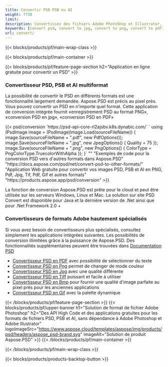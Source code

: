 ```yaml
---
title: Convertir PSD PSB ou AI
weight: 7730
limit: 
description: Convertissez des fichiers Adobe PhotoShop et Illustrator, des images et d'autres formats
keywords: [convert psd, convert to jpg, convert to png, convert to pdf]
url: convert/
---
```


{{< blocks/products/pf/main-wrap-class >}}

{{< blocks/products/pf/main-container >}}

{{< blocks/products/pf/feature-page-section h2="Application en ligne gratuite pour convertir un PSD" >}}
<h3 class="headingpdleft">Convertisseur PSD, PSB et AI multiformat</h3>
<p>La possibilité de convertir le PSD en différents formats est une fonctionnalité largement demandée. Aspose.PSD est précis au pixel près. Vous pouvez convertir un PSD en n'importe quel format. Cette application de conversion intégrée fournit «enregistrement PSD au format PNG», «conversion PSD en jpg», «conversion PSD en PDF»</p>
{{< psd/conversion `https://psd-api-core-rl2ajsbv.k8s.dynabic.com/` 
`    using (PsdImage image = (PsdImage)Image.Load(sourceFileName))
    {
        image.Save(sourceFileName + ".pdf", new PdfOptions());
        image.Save(sourceFileName + ".jpg",  new JpegOptions() { Quality = 75 });
        image.Save(sourceFileName + ".png",  new PngOptions() {  ColorType = PngColorType.TruecolorWithAlpha });
    }` 
"" 
"Exemples de code pour la conversion PSD vers d'autres formats dans Aspose.PSD"  "https://docs.aspose.com/psd/net/convert-psd-to-other-formats/" 
"Application Web gratuite pour convertir vos images PSD, PSB et AI en PNG, Pdf, Jpg, Tif, Pdf, Gif et autres formats" "https://products.aspose.app/psd/conversion" >}}
<br />
<p>La fonction de conversion Aspose.PSD est prête pour le cloud et peut être utilisée sur les serveurs Windows, Linux et Mac. La solution sur site PSD Convert est disponible pour Java et la dernière version de .Net ainsi que pour .Net Framework 2.0 +</p>

<h3 class="headingpdleft">Convertisseurs de formats Adobe hautement spécialisés</h3>
<p>Si vous avez besoin de convertisseurs plus spécialisés, consultez simplement les applications intégrées suivantes. Les possibilités de conversion illimitées grâce à la puissance de Aspose.PSD. Des fonctionnalités supplémentaires peuvent être trouvées dans <a href="https://docs.aspose.com/psd/">Documentation PSD</a></p>
<ul>
<li><a href="to-pdf">Convertisseur PSD en PDF</a> avec possibilité de sélectionner du texte</li>
<li><a href="to-png">Convertisseur PSD en Png</a> permet de changer de mode couleur</li>
<li><a href="to-jpg">Convertisseur PSD en Jpg</a> avec une qualité différente</li>
<li><a href="to-tiff">Convertisseur PSD en Tiff</a> puissant et facile à utiliser</li>
<li><a href="to-bmp">Convertisseur PSD en Bmp</a> pour fournir une qualité d'image parfaite au pixel près pour les anciennes applications</li>
<li><a href="to-gif">Convertisseur PSD en Gif</a> avec la palette dynamique</li>
</ul>

{{< /blocks/products/pf/feature-page-section >}}
{{< blocks/products/pf/upper-banner h1="Solution de format de fichier Adobe Photoshop" h2="Des API High Code et des applications gratuites pour les formats de fichiers PSD, PSB et AI, sans dépendance à Adobe Photoshop et Adobe Illustrator" logoImageSrc="https://www.aspose.cloud/templates/aspose/img/products/psd/headers/aspose_psd-brand.svg" imageAlt="Solution de produit Aspose.PSD" >}}
{{< /blocks/products/pf/main-container >}}


{{< /blocks/products/pf/main-wrap-class >}}

{{< blocks/products/products-backtop-button >}}

